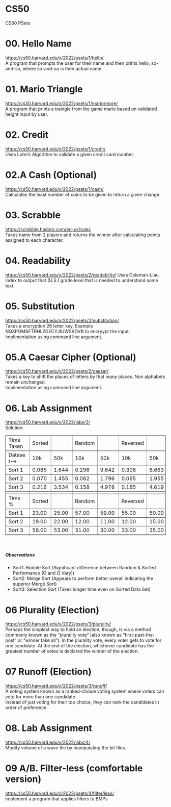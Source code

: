 # CS50
CS50 PSets

# 00. Hello Name 
https://cs50.harvard.edu/x/2022/psets/1/hello/<br>
A program that prompts the user for their name and then prints hello, so-and-so, where so-and-so is their actual name.<br>

# 01. Mario Triangle
https://cs50.harvard.edu/x/2022/psets/1/mario/more/<br>
A program that prints a traingle from the game mario based on validated height input by user.<br>

# 02. Credit
https://cs50.harvard.edu/x/2022/psets/1/credit/<br>
Uses Luhn’s Algorithm to validate a given credit card number.<br>

# 02.A Cash (Optional)
https://cs50.harvard.edu/x/2022/psets/1/cash/<br>
Calculates the least number of coins to be given to return a given change.

# 03. Scrabble
https://scrabble.hasbro.com/en-us/rules<br>
Takes name from 2 players and returns the winner after calculating points assigned to each character.<br>

# 04. Readability
https://cs50.harvard.edu/x/2022/psets/2/readability/
Uses Coleman-Liau index to output that (U.S.) grade level that is needed to understand some text.<br>

# 05. Substitution
https://cs50.harvard.edu/x/2022/psets/2/substitution/<br>
Takes a encryption 26 letter key, Example NQXPOMAFTRHLZGECYJIUWSKDVB to encryypt the input.<br>
Implimentation using command line argument.<br>

# 05.A Caesar Cipher (Optional)
https://cs50.harvard.edu/x/2022/psets/2/caesar/<br>
Takes a key to shift the places of letters by that many places. Non alphabets remain unchanged.<br>
Implimentation using command line argument.<br>

# 06. Lab Assignment
https://cs50.harvard.edu/x/2022/labs/3/<br>
Solution:<br>
<table cellspacing=1 border=1>
					<tr>
						<td style=min-width:50px>Time Taken</td>
						<td style=min-width:50px>Sorted</td>
						<td style=min-width:50px></td>
						<td style=min-width:50px>Random</td>
						<td style=min-width:50px></td>
						<td style=min-width:50px>Reversed</td>
						<td style=min-width:50px></td>
					</tr>
					<tr><td style=min-width:50px>Dataset--></td>
					<td style=min-width:50px>10k </td>
					<td style=min-width:50px>50k</td>
					<td style=min-width:50px>10k </td>
					<td style=min-width:50px>50k</td>
					<td style=min-width:50px>10k </td>
					<td style=min-width:50px>50k</td>
				</tr>
				<tr>
					<td style=min-width:50px>Sort 1</td>
					<td style=min-width:50px>0.085</td>
					<td style=min-width:50px>1.644</td>
					<td style=min-width:50px>0.296</td>
					<td style=min-width:50px>9.642</td>
					<td style=min-width:50px>0.308</td>
					<td style=min-width:50px>6.663</td>
				</tr>
				<tr>
					<td style=min-width:50px>Sort 2</td>
					<td style=min-width:50px>0.070</td>
					<td style=min-width:50px>1.455</td>
					<td style=min-width:50px>0.062</td>
					<td style=min-width:50px>1.796</td>
					<td style=min-width:50px>0.065</td>
					<td style=min-width:50px>1.955</td>
				</tr>
				<tr>
					<td style=min-width:50px>Sort 3</td>
					<td style=min-width:50px>0.216</td>
					<td style=min-width:50px>3.534</td>
					<td style=min-width:50px>0.158</td>
					<td style=min-width:50px>4.978</td>
					<td style=min-width:50px>0.185</td>
					<td style=min-width:50px>4.619</td>
				</tr>
				<tr>
					<td style=min-width:50px></td>
					<td style=min-width:50px></td>
					<td style=min-width:50px></td>
					<td style=min-width:50px></td>
					<td style=min-width:50px></td>
					<td style=min-width:50px></td>
					<td style=min-width:50px></td>
				</tr>
				<tr>
					<td style=min-width:50px>Time %</td>
					<td style=min-width:50px>Sorted</td>
					<td style=min-width:50px></td>
					<td style=min-width:50px>Random</td>
					<td style=min-width:50px></td>
					<td style=min-width:50px>Reversed</td>
					<td style=min-width:50px></td>
				</tr>
				<tr>
					<td style=min-width:50px>Sort 1</td>
					<td style=min-width:50px>23.00</td>
					<td style=min-width:50px>25.00</td>
					<td style=min-width:50px>57.00</td>
					<td style=min-width:50px>59.00</td>
					<td style=min-width:50px>55.00</td>
					<td style=min-width:50px>50.00</td>
				</tr>
				<tr>
					<td style=min-width:50px>Sort 2</td>
					<td style=min-width:50px>19.00</td>
					<td style=min-width:50px>22.00</td>
					<td style=min-width:50px>12.00</td>
					<td style=min-width:50px>11.00</td>
					<td style=min-width:50px>12.00</td>
					<td style=min-width:50px>15.00</td>
				</tr>
				<tr>
					<td style=min-width:50px>Sort 3</td>
					<td style=min-width:50px>58.00</td>
					<td style=min-width:50px>53.00</td>
					<td style=min-width:50px>31.00</td>
					<td style=min-width:50px>30.00</td>
					<td style=min-width:50px>33.00</td>
					<td style=min-width:50px>35.00</td>
				</tr>
			</table> <br>
<h5> Observations </h5>
<ul>
  <li> Sort1: Bubble Sort (Significant difference between Random & Sorted Performance (O and Ω Vary))</li>
  <li> Sort2: Merge Sort (Appears to perform better overall indicating the superior Merge Sort) </li>
  <li> Sort3: Selection Sort (Takes longer time even on Sorted Data Set)</li>
</ul>

# 06 Plurality (Election)
https://cs50.harvard.edu/x/2022/psets/3/plurality/<br>
Perhaps the simplest way to hold an election, though, is via a method commonly known as the “plurality vote” (also known as “first-past-the-post” or “winner take all”). In the plurality vote, every voter gets to vote for one candidate. At the end of the election, whichever candidate has the greatest number of votes is declared the winner of the election.<br>

# 07 Runoff (Election)
https://cs50.harvard.edu/x/2022/psets/3/runoff/<br>
A voting system known as a ranked-choice voting system where voters can vote for more than one candidate.
<br>Instead of just voting for their top choice, they can rank the candidates in order of preference. 

# 08. Lab Assignment
https://cs50.harvard.edu/x/2022/labs/4/<br>
Modify volume of a wave file by manipulating the bit files. 

# 09 A/B. Filter-less (comfortable version)
https://cs50.harvard.edu/x/2022/psets/4/filter/less/<br>
Implement a program that applies filters to BMPs<br>



